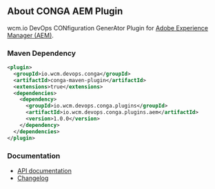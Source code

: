 ## About CONGA AEM Plugin

wcm.io DevOps CONfiguration GenerAtor Plugin for [Adobe Experience Manager (AEM)](http://www.adobe.com/solutions/web-experience-management.html).


### Maven Dependency

```xml
<plugin>
  <groupId>io.wcm.devops.conga</groupId>
  <artifactId>conga-maven-plugin</artifactId>
  <extensions>true</extensions>
  <dependencies>
    <dependency>
      <groupId>io.wcm.devops.conga.plugins</groupId>
      <artifactId>io.wcm.devops.conga.plugins.aem</artifactId>
      <version>1.0.0</version>
    </dependency>
  </dependencies>
</plugin>
```

### Documentation

* [API documentation][apidocs]
* [Changelog][changelog]


[apidocs]: conga-aem-plugin/apidocs/
[changelog]: changes-report.html
